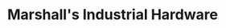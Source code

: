 ---
title: "Marshall's Industrial Hardware"
url: /san-diego/marshalls-industrial-hardware/
shop: Eisenwaren
---